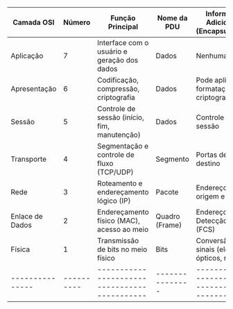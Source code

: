 
| **Camada OSI**  | **Número** | **Função Principal**                         | **Nome da PDU** | **Informações Adicionadas (Encapsulamento)**      |
| --------------- | ---------- | -------------------------------------------- | --------------- | ------------------------------------------------- |
| Aplicação       | 7          | Interface com o usuário e geração dos dados  | Dados           | Nenhuma                                           |
| Apresentação    | 6          | Codificação, compressão, criptografia        | Dados           | Pode aplicar formatação ou criptografia           |
| Sessão          | 5          | Controle de sessão (início, fim, manutenção) | Dados           | Controle de sessão                                |
| Transporte      | 4          | Segmentação e controle de fluxo (TCP/UDP)    | Segmento        | Portas de origem e destino                        |
| Rede            | 3          | Roteamento e endereçamento lógico (IP)       | Pacote          | Endereços IP de origem e destino                  |
| Enlace de Dados | 2          | Endereçamento físico (MAC), acesso ao meio   | Quadro (Frame)  | Endereços MAC + Detecção de erro (FCS)            |
| Física          | 1          | Transmissão de bits no meio físico           | Bits            | Conversão para sinais (elétricos, ópticos, rádio) |
| --------------- | ---------- | -------------------------------------------- | --------------- | ------------------------------------------------- |
